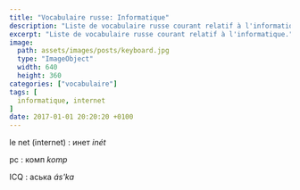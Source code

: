 ```yaml
---
title: "Vocabulaire russe: Informatique"
description: "Liste de vocabulaire russe courant relatif à l'informatique."
excerpt: "Liste de vocabulaire russe courant relatif à l'informatique."
image:
  path: assets/images/posts/keyboard.jpg
  type: "ImageObject"
  width: 640
  height: 360
categories: ["vocabulaire"]
tags: [
  informatique, internet
]
date: 2017-01-01 20:20:20 +0100
---
```


le net (internet)
: инет
*inét*

pc
: комп
*komp*

ICQ
: аська
*ás'ka*
